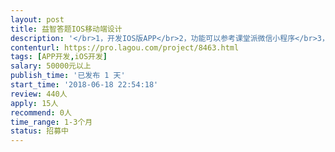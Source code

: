 ```yaml
---                
layout: post       
title: 益智答题IOS移动端设计           
description: '</br>1，开发IOS版APP</br>2，功能可以参考课堂派微信小程序</br>3，架构上，与后端只是必要数据互换，所有运算在本机完成</br>'     
contenturl: https://pro.lagou.com/project/8463.html      
tags: [APP开发,iOS开发]            
salary: 50000元以上          
publish_time: '已发布 1 天'         
start_time: '2018-06-18 22:54:18'           
review: 440人                   
apply: 15人                   
recommend: 0人                   
time_range: 1-3个月              
status: 招募中                  
---                 
```

